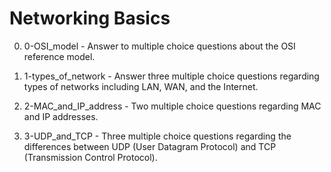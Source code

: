 # Networking Basics

0. 0-OSI_model - Answer to multiple choice questions about the OSI reference model.

1. 1-types_of_network - Answer three multiple choice questions regarding types of networks including LAN, WAN, and the Internet.

2. 2-MAC_and_IP_address - Two multiple choice questions regarding MAC and IP addresses.

3. 3-UDP_and_TCP - Three multiple choice questions regarding the differences between UDP (User Datagram Protocol) and TCP (Transmission Control Protocol).
